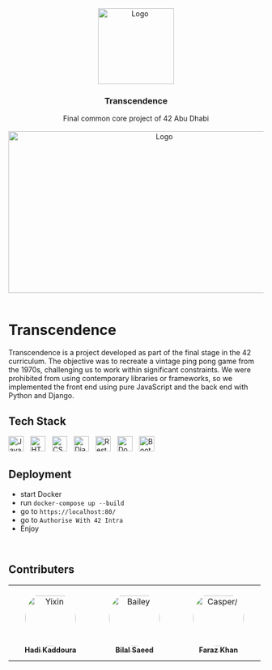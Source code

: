 <div align="center">
<a href="https://github.com/hadi14250">
    <img src="https://i.imgur.com/vhriKbO.gif" alt="Logo" width="150" height="150">
  </a>
  <h3 align="center">Transcendence</h3>
  Final common core project of 42 Abu Dhabi
  <br>
  <br>
</div>

<div align="center">
<a href="https://github.com/hadi14250">
    <img src="https://i.imgur.com/jmJefdA.gif" alt="Logo"  width="600" height="320">
  </a>


</div>

<br>


# Transcendence

Transcendence is a project developed as part of the final stage in the 42 curriculum. The objective was to recreate a vintage ping pong game from the 1970s, challenging us to work within significant constraints. We were prohibited from using contemporary libraries or frameworks, so we implemented the front end using pure JavaScript and the back end with Python and Django.

## Tech Stack

<img align="left" alt="JavaScript" width="30px" style="padding-right:10px;" src="https://cdn.jsdelivr.net/gh/devicons/devicon/icons/javascript/javascript-plain.svg" />

<img align="left" alt="HTML" width="30px" style="padding-right:10px;" src="https://cdn.jsdelivr.net/gh/devicons/devicon/icons/html5/html5-plain.svg" />


<img align="left" alt="CSS" width="30px" style="padding-right:10px;" src="https://cdn.jsdelivr.net/gh/devicons/devicon/icons/css3/css3-plain.svg" />

<img align="left" alt="Django" width="30px" style="padding-right:10px;" src="https://cdn.jsdelivr.net/gh/devicons/devicon@latest/icons/django/django-plain.svg" />

<img align="left" alt="Rest" width="30px" style="padding-right:10px;" src="https://cdn.jsdelivr.net/gh/devicons/devicon@latest/icons/djangorest/djangorest-original.svg" />


<img align="left" alt="Docker" width="30px" style="padding-right:10px;" src="https://cdn.jsdelivr.net/gh/devicons/devicon@latest/icons/docker/docker-original.svg"/>

<img align="left" alt="Bootstrap" width="30px" style="padding-right:10px;" src="https://cdn.jsdelivr.net/gh/devicons/devicon@latest/icons/bootstrap/bootstrap-original.svg" />




<br>
<br>

## Deployment

- start Docker
- run ```docker-compose up --build```
- go to ```https://localhost:80/```
- go to ```Authorise With 42 Intra```
- Enjoy

<br>


## Contributers

<table>
<tr>
    <td align="center" style="word-wrap: break-word; width: 150.0; height: 150.0">
        <a href=https://github.com/hadi14250>
            <img src="https://avatars.githubusercontent.com/u/93770645?v=4" width="100;"  style="border-radius:50%;align-items:center;justify-content:center;overflow:hidden;padding-top:10px" alt=Yixin Shen/>
            <br />
            <sub style="font-size:14px"><b>Hadi Kaddoura</b></sub>
        </a>
    </td>
    <td align="center" style="word-wrap: break-word; width: 150.0; height: 150.0">
        <a href=https://github.com/Onesignature>
            <img src="https://avatars.githubusercontent.com/u/75629555?v=4" width="100;"  style="border-radius:50%;align-items:center;justify-content:center;overflow:hidden;padding-top:10px" alt=Bailey Harrington/>
            <br />
            <sub style="font-size:14px"><b>Bilal Saeed</b></sub>
        </a>
    </td>
    <td align="center" style="word-wrap: break-word; width: 150.0; height: 150.0">
        <a href=https://github.com/Faraz7704>
            <img src="https://avatars.githubusercontent.com/u/7315918?v=4" width="100;"  style="border-radius:50%;align-items:center;justify-content:center;overflow:hidden;padding-top:10px" alt=Casper/>
            <br />
            <sub style="font-size:14px"><b>Faraz Khan</b></sub>
        </a>
    </td>
</tr>
</table>